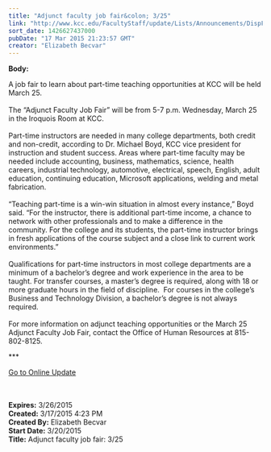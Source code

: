 ```yaml
---
title: "Adjunct faculty job fair&colon; 3/25"
link: "http://www.kcc.edu/FacultyStaff/update/Lists/Announcements/DispForm.aspx?ID=1860"
sort_date: 1426627437000
pubDate: "17 Mar 2015 21:23:57 GMT"
creator: "Elizabeth Becvar"
---
```


<div><b>Body:</b> <div class="ExternalClassF45D2D271F044AD5B15E857F78126CCE"><p>​A job fair to learn about part-time teaching opportunities at KCC will be held March 25.<br /><br />The “Adjunct Faculty Job Fair” will be from 5-7 p.m. Wednesday, March 25 in the Iroquois Room at KCC.<br /><br />Part-time instructors are needed in many college departments, both credit and non-credit, according to Dr. Michael Boyd, KCC vice president for instruction and student success. Areas where part-time faculty may be needed include accounting, business, mathematics, science, health careers, industrial technology, automotive, electrical, speech, English, adult education, continuing education, Microsoft applications, welding and metal fabrication. <br /> <br />“Teaching part-time is a win-win situation in almost every instance,” Boyd said. “For the instructor, there is additional part-time income, a chance to network with other professionals and to make a difference in the community. For the college and its students, the part-time instructor brings in fresh applications of the course subject and a close link to current work environments.”<br /> <br />Qualifications for part-time instructors in most college departments are a minimum of a bachelor’s degree and work experience in the area to be taught. For transfer courses, a master’s degree is required, along with 18 or more graduate hours in the field of discipline.  For courses in the college’s Business and Technology Division, a bachelor’s degree is not always required.<br /><br />For more information on adjunct teaching opportunities or the March 25 Adjunct Faculty Job Fair, contact the Office of Human Resources at 815-802-8125.</p>
<p>***</p>
<p><a href="/FacultyStaff/update/Pages/dailyupdate.aspx">Go to Online Update</a><br /><br /><br /></p></div></div>
<div><b>Expires:</b> 3/26/2015</div>
<div><b>Created:</b> 3/17/2015 4:23 PM</div>
<div><b>Created By:</b> Elizabeth Becvar</div>
<div><b>Start Date:</b> 3/20/2015</div>
<div><b>Title:</b> Adjunct faculty job fair: 3/25</div>
